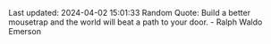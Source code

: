 Last updated: 2024-04-02 15:01:33
Random Quote: Build a better mousetrap and the world will beat a path to your door. - Ralph Waldo Emerson